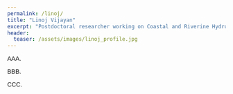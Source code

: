 ```yaml
---
permalink: /linoj/
title: "Linoj Vijayan"
excerpt: "Postdoctoral researcher working on Coastal and Riverine Hydrodynamics"
header:
  teaser: /assets/images/linoj_profile.jpg
---
```


<p style="font-family:arial">
AAA.
</p>
<p style="font-family:arial">
BBB.
</p>
<p style="font-family:arial">
CCC.
</p>

